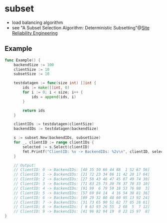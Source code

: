 # subset

 - load balancing algorithm
 - see "A Subset Selection Algorithm: Deterministic Subsetting"@[Site Reliability Engineering](https://landing.google.com/sre/book.html)

## Example

```go
func Example() {
	backendSize := 100
	clientSize := 10
	subsetSize := 10

	testdatagen := func(size int) []int {
		ids := make([]int, 0)
		for i := 0; i < size; i++ {
			ids = append(ids, i)
		}

		return ids
	}

	clientIDs := testdatagen(clientSize)
	backendIDs := testdatagen(backendSize)

	s := subset.New(backendIDs, subsetSize)
	for _, clientID := range clientIDs {
		selected := s.Select(clientID)
		fmt.Printf("ClientID: %v -> BackendIDs: %2v\n", clientID, selected)
	}

	// Output:
	// ClientID: 0 -> BackendIDs: [40 35 50 66 44 88  1 52 67 56]
	// ClientID: 1 -> BackendIDs: [21 72 23 34 86 11 42 20 17 64]
	// ClientID: 2 -> BackendIDs: [27 58 43 46 47 45 87 49 74 30]
	// ClientID: 3 -> BackendIDs: [71 83 25 75 39 78 37 70 33 10]
	// ClientID: 4 -> BackendIDs: [91 99  6 79 59 18 53 76 98  3]
	// ClientID: 5 -> BackendIDs: [57 69 84 14  4 16 54 38 81 36]
	// ClientID: 6 -> BackendIDs: [89 29 32 80 48 60 95 13 92 24]
	// ClientID: 7 -> BackendIDs: [31 73 65 90 51 62 77 85 28 61]
	// ClientID: 8 -> BackendIDs: [ 9 63 93 26 55  2 68  5  7 12]
	// ClientID: 9 -> BackendIDs: [41 96 82 94 19  0 22 15 97  8]
}
```
